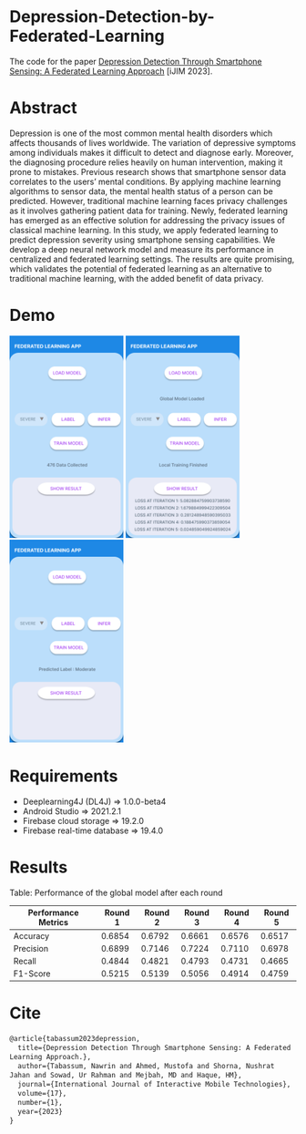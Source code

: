 # Depression-Detection-by-Federated-Learning

The code for the paper [Depression Detection Through Smartphone Sensing: A Federated Learning Approach](https://www.researchgate.net/publication/367041442_Depression_Detection_Through_Smartphone_Sensing_A_Federated_Learning_Approach) [iJIM 2023].

#  Abstract

Depression is one of the most common mental health disorders which affects thousands of lives worldwide. The variation of depressive symptoms among individuals makes it difficult to detect and diagnose early. Moreover, the diagnosing procedure relies heavily on human intervention, making it prone to mistakes. Previous research shows that smartphone sensor data correlates to the users’ mental conditions. By applying machine learning algorithms to sensor data, the mental health status of a person can be predicted. However, traditional machine learning faces privacy challenges as it involves gathering patient data for training. Newly, federated learning has emerged as an effective solution for addressing the privacy issues of classical machine learning. In this study, we apply federated learning to predict depression severity using smartphone sensing capabilities. We develop a deep neural network model and measure its performance in centralized and federated learning settings. The results are quite promising, which validates the potential of federated learning as an alternative to traditional machine learning, with the added benefit of data privacy.

#  Demo

<p float="left">
  <img src="https://github.com/Nawrin14/Depression-Detection-by-Federated-Learning/blob/main/Figure%203%20(Part%202).png" width="200" />
  <img src="https://github.com/Nawrin14/Depression-Detection-by-Federated-Learning/blob/main/Figure%203%20(Part%203).png" width="200" /> 
  <img src="https://github.com/Nawrin14/Depression-Detection-by-Federated-Learning/blob/main/Figure%203%20(Part%204).png" width="200" />
</p>

#  Requirements

- Deeplearning4J (DL4J) => 1.0.0-beta4
- Android Studio => 2021.2.1
- Firebase cloud storage => 19.2.0 
- Firebase real-time database => 19.4.0


#  Results

Table: Performance of the global model after each round

| Performance Metrics  | Round 1 |  Round 2  | Round 3 |  Round 4  | Round 5 |
| ------------- | ------------- |  ------------- | ------------- |  ------------- | ------------- |
| Accuracy  | 0.6854  |  0.6792  | 0.6661  |  0.6576  | 0.6517  |
| Precision  | 0.6899  |  0.7146  | 0.7224  |  0.7110  | 0.6978  |
| Recall  | 0.4844  |  0.4821  | 0.4793    | 0.4731  |  0.4665
| F1-Score  | 0.5215  |  0.5139  | 0.5056  |  0.4914  |  0.4759  |

#  Cite

```
@article{tabassum2023depression,
  title={Depression Detection Through Smartphone Sensing: A Federated Learning Approach.},
  author={Tabassum, Nawrin and Ahmed, Mustofa and Shorna, Nushrat Jahan and Sowad, Ur Rahman and Mejbah, MD and Haque, HM},
  journal={International Journal of Interactive Mobile Technologies},
  volume={17},
  number={1},
  year={2023}
}
```

